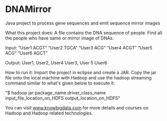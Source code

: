 # DNAMirror
Java project to process gene sequences and emit sequence mirror images

What this project does: A file contains the DNA sequence of people. Find all the people who have same or mirror image of DNAs.

Input: “User1 ACGT” “User2 TGCA” “User3 ACG” “User4 ACGT” “User5 ACG” “User6 AGCT”

Output: User1, User2, User4
User3, User 5
User6

How to run it: Import the project in eclipse and create a JAR. Copy the jar file onto the local machine with Hadoop and use the hadoop streaming command similar to what's given below to execute it:

"$ hadoop jar package_name.driver_class_name input_file_location_on_HDFS output_location_on_HDFS"

You can visit www.knowbigdata.com for more details and courses on Hadoop and Hadoop related technologies.
